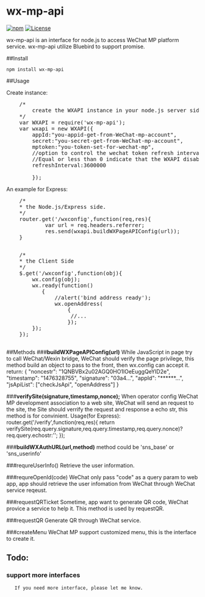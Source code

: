 # wx-mp-api

[![npm](https://img.shields.io/badge/downloads-69%2Fmonth-green.svg)](https://www.npmjs.com/package/wx-mp-api)
[![License](https://img.shields.io/badge/license-MIT-gree.svg)](https://github.com/Changdao/wx-mp-api/blob/master/LICENSE)

wx-mp-api is an interface for node.js to access WeChat MP platform service. wx-mp-api utilize Bluebird to support promise.

##Install 

    npm install wx-mp-api

##Usage

Create instance: 
<pre>    /*
        create the WXAPI instance in your node.js server side. 
    */
    var WXAPI = require('wx-mp-api');
    var wxapi = new WXAPI({
        appId:"you-appid-get-from-WeChat-mp-account",
        secret:"you-secret-get-from-WeChat-mp-account",
	    mptoken:"you-token-set-for-wechat-mp",
        //option to control the wechat token refresh interval, default 1 hour. 
        //Equal or less than 0 indicate that the WXAPI disable automatic update token.
	    refreshInterval:3600000   
	    
        });
</pre>

An example for Express:
 <pre>
    /*
    * the Node.js/Express side. 
    */
    router.get('/wxconfig',function(req,res){
            var url = req.headers.referrer;
            res.send(wxapi.buildWXPageAPIConfig(url));
    }
 </pre>
 <pre>
    /*
    * the Client Side
    */
    $.get('/wxconfig',function(obj){
        wx.config(obj);
        wx.ready(function()
           {
               //alert('bind address ready');
               wx.openAddress(
                   {
                    //...
                   });
        });
    });
 </pre>
        


##Methods
###<strong>buildWXPageAPIConfig(url)</strong>
    While JavaScript in page try to call WeChat/Wexin bridge, 
    WeChat should verify the page privilege, this method build an object
    to pass to the front, then wx.config can accept it.
    return:
        {
            "noncestr": "1QNBVBx2u02AGQ0HO1lOeEuggQeYID2e",
            "timestamp": "1476328755",
            "signature": "03a4...",
            "appId": "******...",
            "jsApiList": ["checkJsApi", "openAddress"]
        }


###<strong>verifySite(signature,timestamp,nonce);</strong>
    When operator config WeChat MP development association
     to a web site, WeChat will send an request to the site, the Site 
    should verrify the request and response a echo str, this method is 
    for convinient.
    Usage(for Express):
        router.get('/verify',function(req,res){
             return verifySite(req.query.signature,req.query.timestamp,req.query.nonce)?req.query.echostr:'';
	});
    
###<strong>buildWXAuthURL(url,method)</strong>
    method could be 'sns_base' or 'sns_userinfo'

###requreUserInfo()
    Retrieve the user information.
    
###requreOpenId(code)
    WeChat only pass "code" as a query param to web app, app should retrieve the 
    user infomation from WeChat through WeChat service reqeust.

###requestQRTicket
    Sometime, app want to generate QR code, WeChat provice a service to help it.
    This method is used by requestQR.

###requestQR
    Generate QR through WeChat service.
    
###createMenu
    WeChat MP support customized menu, this is the interface to create it.

## Todo:
   ### support more interfaces
       If you need more interface, please let me know.
